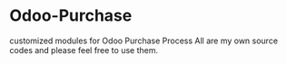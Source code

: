 # Odoo-Purchase
customized modules for Odoo Purchase Process
All are my own source codes and please feel free to use them.
